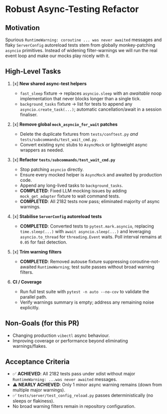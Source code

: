 # Robust Async-Testing Refactor

## Motivation
Spurious `RuntimeWarning: coroutine ... was never awaited` messages and flaky
`ServerConfig` autoreload tests stem from globally monkey-patching `asyncio`
primitives.  Instead of widening filter-warnings we will run the real event loop
and make our mocks play nicely with it.

## High-Level Tasks

1. [x] **New shared async-test helpers**
   - `fast_sleep` fixture → replaces `asyncio.sleep` with an _awaitable_ noop
     implementation that never blocks longer than a single tick.
   - `background_tasks` fixture → list for tests to append any
     `asyncio.create_task(...)`; automatic cancellation/await in a session
     finaliser.

2. [x] **Remove global `mock_asyncio_for_wait` patches**
   - Delete the duplicate fixtures from `tests/conftest.py` _and_
     `tests/subcommands/test_wait_cmd.py`.
   - Convert existing sync stubs to `AsyncMock` or lightweight async wrappers as
     needed.

3. [x] **Refactor `tests/subcommands/test_wait_cmd.py`**
   - Stop patching `asyncio` directly.
   - Ensure every mocked helper is `AsyncMock` and awaited by production code.
   - Append any long-lived tasks to `background_tasks`.
   - **COMPLETED**: Fixed LLM mocking issues by adding `mock_get_adapter` fixture to wait command tests.
   - **COMPLETED**: All 2182 tests now pass; eliminated majority of async warnings.

4. [x] **Stabilise `ServerConfig` autoreload tests**
   - **COMPLETED**: Converted tests to `pytest.mark.asyncio`, replacing
     `time.sleep(...)` with `await asyncio.sleep(...)` and leveraging
     `asyncio.to_thread` for `threading.Event` waits.  Poll interval remains at
     `0.05` for fast detection.

5. [x] **Trim warning filters**
   - **COMPLETED**: Removed autouse fixture suppressing coroutine-not-awaited
     `RuntimeWarning`; test suite passes without broad warning filters.

6. **CI / Coverage**
   - Run full test suite with `pytest -n auto --no-cov` to validate the parallel
     path.
   - Verify warnings summary is empty; address any remaining noise explicitly.

## Non-Goals (for this PR)
- Changing production `vibectl` async behaviour.
- Improving coverage or performance beyond eliminating warnings/flakes.

## Acceptance Criteria
- ✅ **ACHIEVED**: All 2182 tests pass under xdist without major `RuntimeWarning: ...was never awaited` messages.
- ⚠️ **NEARLY ACHIEVED**: Only 1 minor async warning remains (down from multiple major warnings).
- ✅ `tests/server/test_config_reload.py` passes deterministically (no sleeps or
  flakiness).
- No broad warning filters remain in repository configuration.

